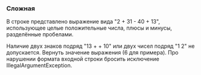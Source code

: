 ### Сложная

В строке представлено выражение вида "2 + 31 - 40 + 13",
использующее целые положительные числа, плюсы и минусы, разделённые пробелами.

Наличие двух знаков подряд "13 + + 10" или двух чисел подряд "1 2" не допускается.
Вернуть значение выражения (6 для примера).
Про нарушении формата входной строки бросить исключение IllegalArgumentException.